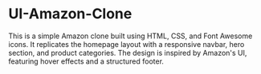 # UI-Amazon-Clone
This is a simple Amazon clone built using HTML, CSS, and Font Awesome icons. It replicates the homepage layout with a responsive navbar, hero section, and product categories. The design is inspired by Amazon's UI, featuring hover effects and a structured footer.
